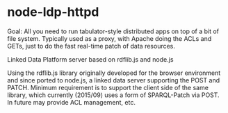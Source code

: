 node-ldp-httpd
==============

Goal: All you need to run tabulator-style distributed apps on top of 
a bit of file system.  Typically used as a proxy, with Apache doing the ACLs and GETs, just to do the
fast real-time patch of data resources.

Linked Data Platform server based on rdflib.js and node.js

Using the rdflib.js library originally developed for the browser environment
and since ported to node.js, a linked data server supporting the POST and PATCH.
Minimum requirement is to support the client side of the same library, which currently (2015/09)
uses a form of SPARQL-Patch via POST.
In future may provide ACL management, etc.  


